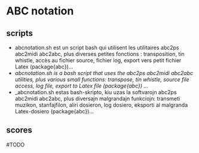 # ABC notation

## scripts

* abcnotation.sh est un script bash qui utilisent les utilitaires abc2ps abc2midi abc2abc, plus diverses petites fonctions : transposition, tin whistle, accès au fichier source, fichier log, export vers petit fichier Latex (package{abc})...
* _abcnotation.sh is a bash script that uses the abc2ps abc2midi abc2abc utilities, plus various small functions: transpose, tin whistle, source file access, log file, export to Latex file (package{abc}) ..._
* _abcnotation.sh estas bash-skripto, kiu uzas la softvarojn abc2ps abc2midi abc2abc, plus diversajn malgrandajn funkciojn: transmeti muzikon, stanfajfilon, aliri dosieron, log dosiero, eksporti al malgranda Latex-dosiero (package{abc})...


## scores


#TODO
